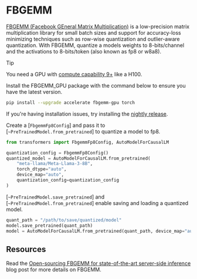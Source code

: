 <!--Copyright 2024 The HuggingFace Team. All rights reserved.

Licensed under the Apache License, Version 2.0 (the "License"); you may not use this file except in compliance with
the License. You may obtain a copy of the License at

http://www.apache.org/licenses/LICENSE-2.0

Unless required by applicable law or agreed to in writing, software distributed under the License is distributed on
an "AS IS" BASIS, WITHOUT WARRANTIES OR CONDITIONS OF ANY KIND, either express or implied. See the License for the
specific language governing permissions and limitations under the License.

⚠️ Note that this file is in Markdown but contain specific syntax for our doc-builder (similar to MDX) that may not be
rendered properly in your Markdown viewer.

-->

# FBGEMM

[FBGEMM (Facebook GEneral Matrix Multiplication)](https://github.com/pytorch/FBGEMM) is a low-precision matrix multiplication library for small batch sizes and support for accuracy-loss minimizing techniques such as row-wise quantization and outlier-aware quantization. With FBGEMM, quantize a models weights to 8-bits/channel and the activations to 8-bits/token (also known as fp8 or w8a8).

> [!TIP]
> You need a GPU with [compute capability 9+](https://developer.nvidia.com/cuda-gpus#collapseOne) like a H100.

Install the FBGEMM_GPU package with the command below to ensure you have the latest version.

```bash
pip install --upgrade accelerate fbgemm-gpu torch
```

If you're having installation issues, try installing the [nightly release](https://pytorch.org/FBGEMM/fbgemm_gpu-development/InstallationInstructions.html#fbgemm-gpu-install-libraries:~:text=found%20here.-,Install%20the%20FBGEMM_GPU%20Package,-Install%20through%20PyTorch).

Create a [`FbgemmFp8Config`] and pass it to [`~PreTrainedModel.from_pretrained`] to quantize a model to fp8.

```py
from transformers import FbgemmFp8Config, AutoModelForCausalLM

quantization_config = FbgemmFp8Config()
quantized_model = AutoModelForCausalLM.from_pretrained(
    "meta-llama/Meta-Llama-3-8B",
    torch_dtype="auto",
    device_map="auto",
    quantization_config=quantization_config
)
```

[`~PreTrainedModel.save_pretrained`] and [`~PreTrainedModel.from_pretrained`] enable saving and loading a quantized model.

```py
quant_path = "/path/to/save/quantized/model"
model.save_pretrained(quant_path)
model = AutoModelForCausalLM.from_pretrained(quant_path, device_map="auto")
```

## Resources

Read the [Open-sourcing FBGEMM for state-of-the-art server-side inference](https://engineering.fb.com/2018/11/07/ml-applications/fbgemm/) blog post for more details on FBGEMM.
